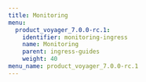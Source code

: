 ```yaml
---
title: Monitoring
menu:
  product_voyager_7.0.0-rc.1:
    identifier: monitoring-ingress
    name: Monitoring
    parent: ingress-guides
    weight: 40
menu_name: product_voyager_7.0.0-rc.1
---
```


